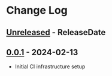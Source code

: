 # Change Log

<!-- next-header -->
## [Unreleased] - ReleaseDate

## [0.0.1] - 2024-02-13

- Initial CI infrastructure setup

<!-- next-url -->
[Unreleased]: https://github.com/jieyouxu/CDLint/compare/v0.0.1...HEAD
[0.0.1]: https://github.com/jieyouxu/CDLint/compare/v0.0.1...v0.0.1
